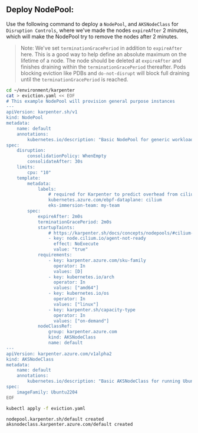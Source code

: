 ## Deploy NodePool:

Use the following command to deploy a `NodePool`, and `AKSNodeClass` for `Disruption Controls`, where we've made the nodes `expireAfter` 2 minutes, which will make the NodePool try to remove the nodes after 2 minutes.

> Note: We've set `terminationGracePeriod` in addition to `expireAfter` here. This is a good way to help define an absolute maximum on the lifetime of a node. The node should be deleted at `expireAfter` and finishes draining within the `terminationGracePeriod` thereafter. Pods blocking eviction like PDBs and `do-not-disrupt` will block full draining until the `terminationGracePeriod` is reached. 

```bash
cd ~/environment/karpenter
cat > eviction.yaml << EOF
# This example NodePool will provision general purpose instances
---
apiVersion: karpenter.sh/v1
kind: NodePool
metadata:
    name: default
    annotations:
        kubernetes.io/description: "Basic NodePool for generic workloads"
spec:
    disruption:
        consolidationPolicy: WhenEmpty
        consolidateAfter: 30s
    limits:
        cpu: "10"
    template:
        metadata:
            labels:
                # required for Karpenter to predict overhead from cilium DaemonSet
                kubernetes.azure.com/ebpf-dataplane: cilium
                eks-immersion-team: my-team
        spec:
            expireAfter: 2m0s
            terminationGracePeriod: 2m0s
            startupTaints:
                # https://karpenter.sh/docs/concepts/nodepools/#cilium-startup-taint
                - key: node.cilium.io/agent-not-ready
                  effect: NoExecute
                  value: "true"
            requirements:
                - key: karpenter.azure.com/sku-family
                  operator: In
                  values: [D]
                - key: kubernetes.io/arch
                  operator: In
                  values: ["amd64"]
                - key: kubernetes.io/os
                  operator: In
                  values: ["linux"]
                - key: karpenter.sh/capacity-type
                  operator: In
                  values: ["on-demand"]
            nodeClassRef:
                group: karpenter.azure.com
                kind: AKSNodeClass
                name: default
---
apiVersion: karpenter.azure.com/v1alpha2
kind: AKSNodeClass
metadata:
    name: default
    annotations:
        kubernetes.io/description: "Basic AKSNodeClass for running Ubuntu2204 nodes"
spec:
    imageFamily: Ubuntu2204
EOF

kubectl apply -f eviction.yaml
```

```
nodepool.karpenter.sh/default created
aksnodeclass.karpenter.azure.com/default created
```